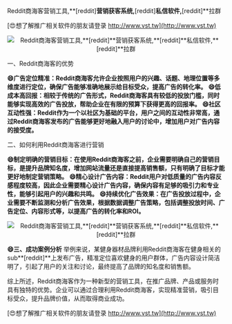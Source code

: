Reddit商海客营销工具,**[reddit]**营销获客系统,**[reddit]**私信软件,**[reddit]**拉群

[😍想了解推广相关软件的朋友请登录 http://www.vst.tw](http://www.vst.tw)

 <center><img src="https://vst.tw/MP4/tuiguang/png/0.png" alt="Reddit商海客营销工具,**[reddit]**营销获客系统,**[reddit]**私信软件,**[reddit]**拉群"></center>

一、Reddit商海客的优势

**😄广告定位精准：Reddit商海客允许企业按照用户的兴趣、话题、地理位置等多维度进行定位，确保广告能够准确地展示给目标受众，提高广告的转化率。**
**😄低成本高回报：相较于传统的广告形式，Reddit商海客具有较低的投放门槛，同时能够实现高效的广告投放，帮助企业在有限的预算下获得更高的回报率。**
**😄社区互动性强：Reddit作为一个以社区为基础的平台，用户之间的互动性非常高，通过Reddit商海客发布的广告能够更好地融入用户的讨论中，增加用户对广告内容的接受度。**

二、如何利用Reddit商海客进行营销

**😄制定明确的营销目标：在使用Reddit商海客之前，企业需要明确自己的营销目标，是提升品牌知名度，增加网站流量还是直接提高销售额，只有明确了目标才能更好地制定营销策略。**
**😄精心设计广告内容：Reddit用户对低质量的广告内容反感程度较高，因此企业需要精心设计广告内容，确保内容有足够的吸引力和专业性，能够引起用户的兴趣和共鸣。**
**😄持续优化广告效果：在广告投放过程中，企业需要不断监测和分析广告效果，根据数据调整广告策略，包括调整投放时间、广告定位、内容形式等，以提高广告的转化率和ROI。**

 <center><img src="https://vst.tw/MP4/tuiguang/png/4.png" alt="Reddit商海客营销工具,**[reddit]**营销获客系统,**[reddit]**私信软件,**[reddit]**拉群"></center>

**😄三、成功案例分析**
举例来说，某健身器材品牌利用Reddit商海客在健身相关的sub**[reddit]**上发布广告，精准定位喜欢健身的用户群体，广告内容设计简洁明了，引起了用户的关注和讨论，最终提高了品牌的知名度和销售额。

综上所述，Reddit商海客作为一种新型的营销工具，在推广品牌、产品或服务时具有独特的优势。企业可以通过合理利用Reddit商海客，实现精准营销，吸引目标受众，提升品牌价值，从而取得商业成功。

[😍想了解推广相关软件的朋友请登录 http://www.vst.tw](http://www.vst.tw)



